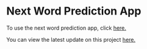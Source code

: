 # Next Word Prediction App

To use the next word prediction app, click [here.]()

You can view the latest update on this project [here.](https://rpubs.com/kevinroche22/swiftkeyMilestoneReport)
